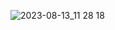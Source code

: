 ![2023-08-13_11 28 18](https://github.com/imvickykumar999/TLauncher-Minecraft/assets/50515418/b37f7b00-84f3-43d5-be3f-290cac72c6a2)
